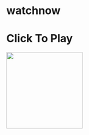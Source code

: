 # watchnow
<h1>Click To Play</h1>
<a href="http://www.laptop121.com/minimize-trading-losses-forex-market/"><img width="200" height="200" src="https://1.bp.blogspot.com/-qYFYkx4PtGc/WjQrfgw3mmI/AAAAAAAAAMM/6qlFkTVPeTgGX2iEfHdUYh1C25JY_nbQQCLcBGAs/s1600/Room%2BMein%2BAkeli%2BHn%252C%2BDekho%2BMeri%2BGarram%2BVideo%2B%25F0%259F%2592%258B%25F0%259F%2592%258B.png"></a>
